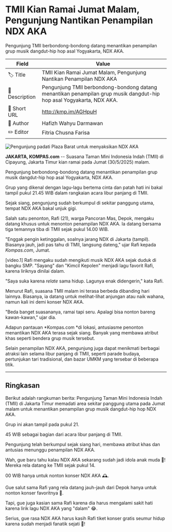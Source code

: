 # TMII Kian Ramai Jumat Malam, Pengunjung Nantikan Penampilan NDX AKA

Pengunjung TMII berbondong-bondong datang menantikan penampilan grup musik dangdut-hip hop asal Yogyakarta, NDX AKA. 

| Field         | Value                                                       |
|---------------|-------------------------------------------------------------|
| 🏷️ Title       | TMII Kian Ramai Jumat Malam, Pengunjung Nantikan Penampilan NDX AKA |
| 📝 Description | Pengunjung TMII berbondong-bondong datang menantikan penampilan grup musik dangdut-hip hop asal Yogyakarta, NDX AKA.  |
| 🔗 Short URL   | http://kmp.im/AGHpuH |
| 👤 Author      | Hafizh Wahyu Darmawan |
| ✏️ Editor      | Fitria Chusna Farisa |

![Pengunjung padati Plaza Barat untuk menyaksikan NDX AKA](https://asset.kompas.com/crops/xx8DvBaPHteAWnJi8gQ0aE5szQc=/0x0:0x0/750x500/data/photo/2025/05/30/6839ac1279a15.jpg)

**JAKARTA, KOMPAS.com** -- Suasana Taman Mini Indonesia Indah (TMII) di Cipayung, Jakarta Timur kian ramai pada Jumat (30/5/2025) malam.

Pengunjung berbondong-bondong datang menantikan penampilan grup musik dangdut-hip hop asal Yogyakarta, NDX AKA. 

Grup yang dikenal dengan lagu-lagu bertema cinta dan patah hati ini bakal tampil pukul 21.45 WIB dalam rangkaian acara libur panjang di TMII.

Sejak siang, pengunjung sudah berkumpul di sekitar panggung utama, tempat NDX AKA bakal unjuk gigi.

Salah satu penonton, Rafi (21), warga Pancoran Mas, Depok, mengaku datang khusus untuk menonton penampilan NDX AKA. Ia datang bersama tiga temannya tiba di TMII sejak pukul 14.00 WIB.

\"Enggak pengin ketinggalan, soalnya jarang NDX di Jakarta (tampil). Biasanya jauh, jadi pas tahu di TMII, langsung dateng,\" ujar Rafi kepada *Kompas.com*, Jumat.

\[video.1\] Rafi mengaku sudah mengikuti musik NDX AKA sejak duduk di bangku SMP. "Sayang" dan "Kimcil Kepolen" menjadi lagu favorit Rafi, karena liriknya dinilai dalam. 

"Saya suka karena *relate* sama hidup. Lagunya enak didengerin," kata Rafi.

Menurut Rafi, suasana TMII malam ini terasa berbeda dibanding hari lainnya. Biasanya, ia datang untuk melihat-lihat anjungan atau naik wahana, namun kali ini demi konser NDX AKA.

\"Beda banget suasananya, ramai tapi seru. Apalagi bisa nonton bareng kawan-kawan,\" ujar dia.

Adapun pantauan *Kompas.com *di lokasi, antusiasme penonton menantikan NDX AKA terasa sejak siang. Banyak yang membawa atribut khas seperti bendera grup musik tersebut.

Selain penampilan NDX AKA, pengunjung juga dapat menikmati berbagai atraksi lain selama libur panjang di TMII, seperti parade budaya, pertunjukan tari tradisional, dan bazar UMKM yang tersebar di beberapa titik.

---
## Ringkasan

Berikut adalah rangkuman berita: Pengunjung Taman Mini Indonesia Indah (TMII) di Jakarta Timur memadati area sekitar panggung utama pada Jumat malam untuk menantikan penampilan grup musik dangdut-hip hop NDX AKA.

 Grup ini akan tampil pada pukul 21.

45 WIB sebagai bagian dari acara libur panjang di TMII.

 Pengunjung telah berkumpul sejak siang hari, membawa atribut khas dan antusias menunggu penampilan NDX AKA.



Wah, gue baru tahu kalau NDX AKA sekarang sudah jadi idola anak muda 🤣! Mereka rela datang ke TMII sejak pukul 14.

00 WIB hanya untuk nonton konser NDX AKA 🕰️.

 Gue salut sama Rafi yang rela datang jauh-jauh dari Depok hanya untuk nonton konser favoritnya 🙌.

 Tapi, gue juga kasian sama Rafi karena dia harus mengalami sakit hati karena lirik lagu NDX AKA yang "dalam" 😂.

 Serius, gue rasa NDX AKA harus kasih Rafi tiket konser gratis seumur hidup karena sudah menjadi fanatik sejati 🤣!
